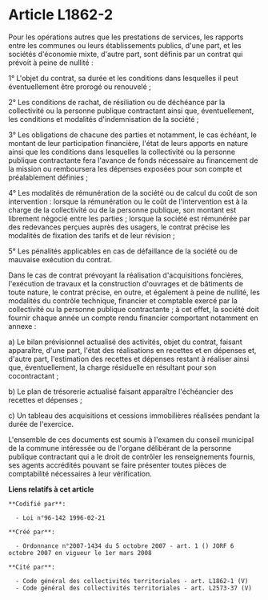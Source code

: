 # Article L1862-2

Pour les opérations autres que les prestations de services, les rapports entre les communes ou leurs établissements publics,
d'une part, et les sociétés d'économie mixte, d'autre part, sont définis par un contrat qui prévoit à peine de nullité :

1° L'objet du contrat, sa durée et les conditions dans lesquelles il peut éventuellement être prorogé ou renouvelé ;

2° Les conditions de rachat, de résiliation ou de déchéance par la collectivité ou la personne publique contractant ainsi
que, éventuellement, les conditions et modalités d'indemnisation de la société ;

3° Les obligations de chacune des parties et notamment, le cas échéant, le montant de leur participation financière, l'état
de leurs apports en nature ainsi que les conditions dans lesquelles la collectivité ou la personne publique contractante fera
l'avance de fonds nécessaire au financement de la mission ou remboursera les dépenses exposées pour son compte et
préalablement définies ;

4° Les modalités de rémunération de la société ou de calcul du coût de son intervention : lorsque la rémunération ou le coût
de l'intervention est à la charge de la collectivité ou de la personne publique, son montant est librement négocié entre les
parties ; lorsque la société est rémunérée par des redevances perçues auprès des usagers, le contrat précise les modalités de
fixation des tarifs et de leur révision ;

5° Les pénalités applicables en cas de défaillance de la société ou de mauvaise exécution du contrat.

Dans le cas de contrat prévoyant la réalisation d'acquisitions foncières, l'exécution de travaux et la construction
d'ouvrages et de bâtiments de toute nature, le contrat précise, en outre, et également à peine de nullité, les modalités du
contrôle technique, financier et comptable exercé par la collectivité ou la personne publique contractante ; à cet effet, la
société doit fournir chaque année un compte rendu financier comportant notamment en annexe :

a) Le bilan prévisionnel actualisé des activités, objet du contrat, faisant apparaître, d'une part, l'état des réalisations
en recettes et en dépenses et, d'autre part, l'estimation des recettes et dépenses restant à réaliser ainsi que,
éventuellement, la charge résiduelle en résultant pour son cocontractant ;

b) Le plan de trésorerie actualisé faisant apparaître l'échéancier des recettes et dépenses ;

c) Un tableau des acquisitions et cessions immobilières réalisées pendant la durée de l'exercice.

L'ensemble de ces documents est soumis à l'examen du conseil municipal de la commune intéressée ou de l'organe délibérant de
la personne publique contractant qui a le droit de contrôler les renseignements fournis, ses agents accrédités pouvant se
faire présenter toutes pièces de comptabilité nécessaires à leur vérification.

**Liens relatifs à cet article**

	**Codifié par**:

	  - Loi n°96-142 1996-02-21

	**Créé par**:

	  - Ordonnance n°2007-1434 du 5 octobre 2007 - art. 1 () JORF 6 octobre 2007 en vigueur le 1er mars 2008

	**Cité par**:

	  - Code général des collectivités territoriales - art. L1862-1 (V)
	  - Code général des collectivités territoriales - art. L2573-37 (V)
